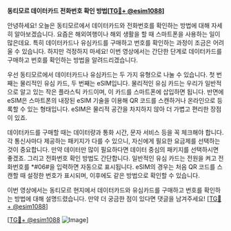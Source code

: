 **동티모르 데이터카드 전화번호 확인 방법[[TG💪+ @esim1088](https://t.me/s/esim1088)]**

안녕하세요! 오늘은 동티모르에서 데이터카드와 전화번호를 확인하는 방법에 대해 자세히 알아보겠습니다. 요즘은 해외여행이나 해외 생활을 할 때 스마트폰을 사용하는 일이 많은데요. 특히 데이터카드나 유심카드를 구매하고 번호를 확인하는 과정이 조금은 어려울 수 있습니다. 하지만 걱정하지 마세요! 이번 영상에서는 간단한 단계로 데이터카드를 구매하고 번호를 확인하는 방법을 알려드리겠습니다.

우선 동티모르에서 데이터카드나 유심카드는 두 가지 유형으로 나눌 수 있습니다. 첫 번째는 물리적인 유심 카드, 두 번째는 eSIM입니다. 물리적인 유심 카드는 우리가 일반적으로 알고 있는 작은 플라스틱 카드이며, 이 카드를 스마트폰에 삽입하면 됩니다. 반면에 eSIM은 스마트폰의 내장된 eSIM 기술을 이용해 QR 코드를 스캔하거나 온라인으로 등록할 수 있는 형태입니다. eSIM은 물리적 공간을 차지하지 않아 더 가볍고 편리한 장점이 있죠.

데이터카드를 구매할 때는 데이터량과 통화 시간, 문자 서비스 등을 꼭 체크해야 합니다. 각 통신사마다 제공하는 패키지가 다를 수 있으니, 자신에게 필요한 요금제를 선택하는 것이 중요합니다. 만약 데이터만 많이 필요하다면 데이터 중심의 패키지를 선택하시면 좋겠죠. 그리고 전화번호 확인 방법도 간단합니다. 일반적인 유심 카드는 전원을 켜고 전화번호를 *#06#을 입력하면 자동으로 표시됩니다. eSIM의 경우는 처음 QR 코드를 스캔할 때 설정한 번호가 표시되며, 이후에도 같은 방법으로 확인할 수 있습니다.

이번 영상에서는 동티모르 현지에서 데이터카드와 유심카드를 구매하고 번호를 확인하는 방법에 대해 설명드렸습니다. 만약 더 궁금한 점이 있다면 댓글을 남겨주세요! [[TG💪+ @esim1088](https://t.me/s/esim1088)]

[[TG💪+ @esim1088](https://t.me/s/esim1088) ![Image](https://i.postimg.cc/Y0z9fWf4/image.png)]
